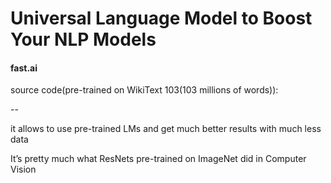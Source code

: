 # Universal Language Model to Boost Your NLP Models

#### fast.ai

source code(pre-trained on WikiText 103(103 millions of words)): 
> 

--

it allows to use pre-trained LMs and get much better results with much less data

It’s pretty much what ResNets pre-trained on ImageNet did in Computer Vision